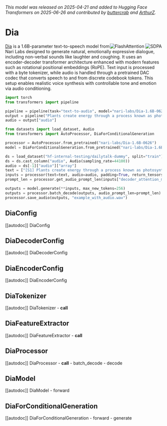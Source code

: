 <!--Copyright 2025 The HuggingFace Team. All rights reserved.

Licensed under the Apache License, Version 2.0 (the "License"); you may not use this file except in compliance with
the License. You may obtain a copy of the License at

http://www.apache.org/licenses/LICENSE-2.0

Unless required by applicable law or agreed to in writing, software distributed under the License is distributed on
an "AS IS" BASIS, WITHOUT WARRANTIES OR CONDITIONS OF ANY KIND, either express or implied. See the License for the
specific language governing permissions and limitations under the License.

⚠️ Note that this file is in Markdown but contain specific syntax for our doc-builder (similar to MDX) that may not be
rendered properly in your Markdown viewer.

-->
*This model was released on 2025-04-21 and added to Hugging Face Transformers on 2025-06-26 and contributed by [buttercrab](https://huggingface.co/buttercrab) and [ArthurZ](https://huggingface.co/ArthurZ).*

# Dia

<div style="float: right;">
    <div class="flex flex-wrap space-x-1">
        <img alt="FlashAttention" src="https://img.shields.io/badge/%E2%9A%A1%EF%B8%8E%20FlashAttention-eae0c8?style=flat">
        <img alt="SDPA" src="https://img.shields.io/badge/SDPA-DE3412?style=flat&logo=pytorch&logoColor=white">
    </div>
</div>

[Dia](https://github.com/nari-labs/dia) is a 1.6B-parameter text-to-speech model from Nari Labs designed to generate natural, emotionally expressive dialogue, including non-verbal sounds like laughter and coughing. It uses an encoder-decoder transformer architecture enhanced with modern features such as rotational positional embeddings (RoPE). Text input is processed with a byte tokenizer, while audio is handled through a pretrained DAC codec that converts speech to and from discrete codebook tokens. This setup enables realistic voice synthesis with controllable tone and emotion via audio conditioning.

<hfoptions id="usage">
<hfoption id="Pipeline">

```py
import torch
from transformers import pipeline

pipeline = pipeline(task="text-to-audio", model="nari-labs/Dia-1.6B-0626", dtype="auto")
output = pipeline("Plants create energy through a process known as photosynthesis.")
audio = output["audio"]
```

</hfoption>
<hfoption id="DiaForConditionalGeneration">

```python
from datasets import load_dataset, Audio
from transformers import AutoProcessor, DiaForConditionalGeneration

processor = AutoProcessor.from_pretrained("nari-labs/Dia-1.6B-0626")
model = DiaForConditionalGeneration.from_pretrained("nari-labs/Dia-1.6B-0626").to(torch_device)

ds = load_dataset("hf-internal-testing/dailytalk-dummy", split="train")
ds = ds.cast_column("audio", Audio(sampling_rate=44100))
audio = ds[-1]["audio"]["array"]
text = ["[S1] Plants create energy through a process known as photosynthesis. [S2] That is so amazing!"]
inputs = processor(text=text, audio=audio, padding=True, return_tensors="pt")
prompt_len = processor.get_audio_prompt_len(inputs["decoder_attention_mask"])

outputs = model.generate(**inputs, max_new_tokens=256)
outputs = processor.batch_decode(outputs, audio_prompt_len=prompt_len)
processor.save_audio(outputs, "example_with_audio.wav")
```

</hfoption>
</hfoptions>

## DiaConfig

[[autodoc]] DiaConfig

## DiaDecoderConfig

[[autodoc]] DiaDecoderConfig

## DiaEncoderConfig

[[autodoc]] DiaEncoderConfig

## DiaTokenizer

[[autodoc]] DiaTokenizer
    - __call__

## DiaFeatureExtractor

[[autodoc]] DiaFeatureExtractor
    - __call__

## DiaProcessor

[[autodoc]] DiaProcessor
    - __call__
    - batch_decode
    - decode

## DiaModel

[[autodoc]] DiaModel
    - forward

## DiaForConditionalGeneration

[[autodoc]] DiaForConditionalGeneration
    - forward
    - generate
